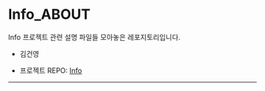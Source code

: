 # Info_ABOUT

Info 프로젝트 관련 설명 파일들 모아놓은 레포지토리입니다.

- 김건영

- 프로젝트 REPO: [Info](https://github.com/Gunyoung-Kim/Info)

---
